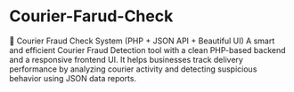 # Courier-Farud-Check
🚨 Courier Fraud Check System (PHP + JSON API + Beautiful UI) A smart and efficient Courier Fraud Detection tool with a clean PHP-based backend and a responsive frontend UI. It helps businesses track delivery performance by analyzing courier activity and detecting suspicious behavior using JSON data reports.
